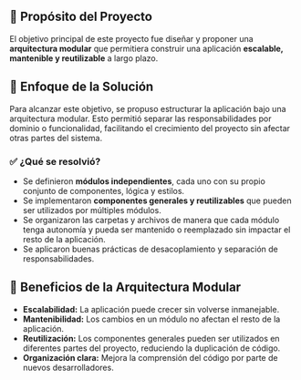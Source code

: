 ## 📌 Propósito del Proyecto

El objetivo principal de este proyecto fue diseñar y proponer una **arquitectura modular** que permitiera construir una aplicación **escalable, mantenible y reutilizable** a largo plazo.

## 🧩 Enfoque de la Solución

Para alcanzar este objetivo, se propuso estructurar la aplicación bajo una arquitectura modular. Esto permitió separar las responsabilidades por dominio o funcionalidad, facilitando el crecimiento del proyecto sin afectar otras partes del sistema.

### ✅ ¿Qué se resolvió?

- Se definieron **módulos independientes**, cada uno con su propio conjunto de componentes, lógica y estilos.
- Se implementaron **componentes generales y reutilizables** que pueden ser utilizados por múltiples módulos.
- Se organizaron las carpetas y archivos de manera que cada módulo tenga autonomía y pueda ser mantenido o reemplazado sin impactar el resto de la aplicación.
- Se aplicaron buenas prácticas de desacoplamiento y separación de responsabilidades.

## 🔧 Beneficios de la Arquitectura Modular

- **Escalabilidad:** La aplicación puede crecer sin volverse inmanejable.
- **Mantenibilidad:** Los cambios en un módulo no afectan el resto de la aplicación.
- **Reutilización:** Los componentes generales pueden ser utilizados en diferentes partes del proyecto, reduciendo la duplicación de código.
- **Organización clara:** Mejora la comprensión del código por parte de nuevos desarrolladores.


